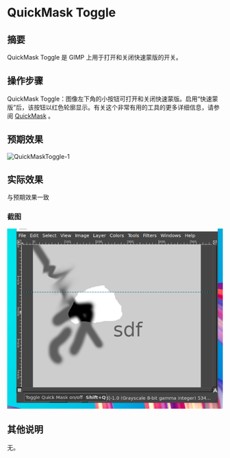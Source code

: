# QuickMask Toggle

## 摘要

QuickMask Toggle 是 GIMP 上用于打开和关闭快速蒙版的开关。

## 操作步骤

QuickMask Toggle：图像左下角的小按钮可打开和关闭快速蒙版。启用“快速蒙版”后，该按钮以红色轮廓显示。有关这个非常有用的工具的更多详细信息，请参阅 [QuickMask](https://www.gimp.org/tutorials/Quickmask/) 。

## 预期效果

![QuickMaskToggle-1](./img/QuickMaskToggle-1.png)


## 实际效果

与预期效果一致

### 截图

![QuickMaskToggle-3](./img/QuickMaskToggle-3.png)

## 其他说明

无。
